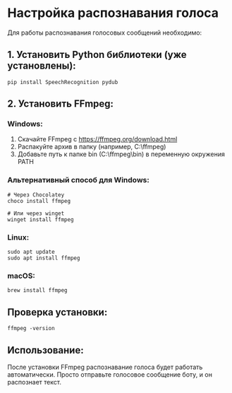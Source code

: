 # Настройка распознавания голоса

Для работы распознавания голосовых сообщений необходимо:

## 1. Установить Python библиотеки (уже установлены):
```
pip install SpeechRecognition pydub
```

## 2. Установить FFmpeg:

### Windows:
1. Скачайте FFmpeg с https://ffmpeg.org/download.html
2. Распакуйте архив в папку (например, C:\ffmpeg)
3. Добавьте путь к папке bin (C:\ffmpeg\bin) в переменную окружения PATH

### Альтернативный способ для Windows:
```
# Через Chocolatey
choco install ffmpeg

# Или через winget
winget install ffmpeg
```

### Linux:
```
sudo apt update
sudo apt install ffmpeg
```

### macOS:
```
brew install ffmpeg
```

## Проверка установки:
```
ffmpeg -version
```

## Использование:
После установки FFmpeg распознавание голоса будет работать автоматически.
Просто отправьте голосовое сообщение боту, и он распознает текст.